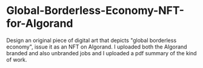 # Global-Borderless-Economy-NFT-for-Algorand
Design an original piece of digital art that depicts "global borderless economy", issue it as an NFT on Algorand.
I uploaded both the Algorand branded and also unbranded jobs and I uploaded a pdf summary of the kind of work.
